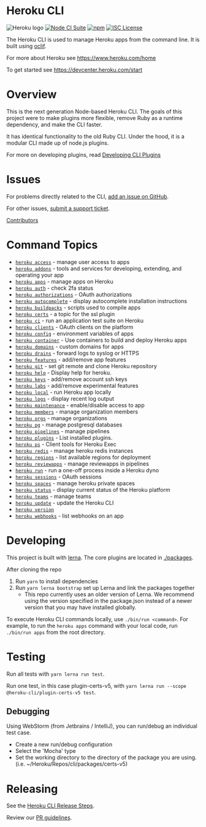 Heroku CLI
==========

![Heroku logo](https://d4yt8xl9b7in.cloudfront.net/assets/home/logotype-heroku.png)
[![Node CI Suite](https://github.com/heroku/cli/actions/workflows/ci.yml/badge.svg)](https://github.com/heroku/cli/actions/workflows/ci.yml)
[![npm](https://img.shields.io/npm/v/heroku.svg)](https://www.npmjs.com/package/heroku)
[![ISC License](https://img.shields.io/github/license/heroku/cli.svg)](https://github.com/heroku/cli/blob/main/LICENSE)

The Heroku CLI is used to manage Heroku apps from the command line. It is built using [oclif](https://oclif.io).

For more about Heroku see <https://www.heroku.com/home>

To get started see <https://devcenter.heroku.com/start>

Overview
========

This is the next generation Node-based Heroku CLI.  The goals of this project were to make plugins more flexible, remove Ruby as a runtime dependency, and make the CLI faster.

It has identical functionality to the old Ruby CLI. Under the hood, it is a modular CLI made up of node.js plugins.

For more on developing plugins, read [Developing CLI Plugins](https://devcenter.heroku.com/articles/developing-cli-plugins)

Issues
======

For problems directly related to the CLI, [add an issue on GitHub](https://github.com/heroku/cli/issues/new).

For other issues, [submit a support ticket](https://help.heroku.com/).

[Contributors](https://github.com/heroku/cli/contributors)

<!-- commands -->
# Command Topics

* [`heroku access`](docs/access.md) - manage user access to apps
* [`heroku addons`](docs/addons.md) - tools and services for developing, extending, and operating your app
* [`heroku apps`](docs/apps.md) - manage apps on Heroku
* [`heroku auth`](docs/auth.md) - check 2fa status
* [`heroku authorizations`](docs/authorizations.md) - OAuth authorizations
* [`heroku autocomplete`](docs/autocomplete.md) - display autocomplete installation instructions
* [`heroku buildpacks`](docs/buildpacks.md) - scripts used to compile apps
* [`heroku certs`](docs/certs.md) - a topic for the ssl plugin
* [`heroku ci`](docs/ci.md) - run an application test suite on Heroku
* [`heroku clients`](docs/clients.md) - OAuth clients on the platform
* [`heroku config`](docs/config.md) - environment variables of apps
* [`heroku container`](docs/container.md) - Use containers to build and deploy Heroku apps
* [`heroku domains`](docs/domains.md) - custom domains for apps
* [`heroku drains`](docs/drains.md) - forward logs to syslog or HTTPS
* [`heroku features`](docs/features.md) - add/remove app features
* [`heroku git`](docs/git.md) - set git remote and clone Heroku repository
* [`heroku help`](docs/help.md) - Display help for heroku.
* [`heroku keys`](docs/keys.md) - add/remove account ssh keys
* [`heroku labs`](docs/labs.md) - add/remove experimental features
* [`heroku local`](docs/local.md) - run Heroku app locally
* [`heroku logs`](docs/logs.md) - display recent log output
* [`heroku maintenance`](docs/maintenance.md) - enable/disable access to app
* [`heroku members`](docs/members.md) - manage organization members
* [`heroku orgs`](docs/orgs.md) - manage organizations
* [`heroku pg`](docs/pg.md) - manage postgresql databases
* [`heroku pipelines`](docs/pipelines.md) - manage pipelines
* [`heroku plugins`](docs/plugins.md) - List installed plugins.
* [`heroku ps`](docs/ps.md) - Client tools for Heroku Exec
* [`heroku redis`](docs/redis.md) - manage heroku redis instances
* [`heroku regions`](docs/regions.md) - list available regions for deployment
* [`heroku reviewapps`](docs/reviewapps.md) - manage reviewapps in pipelines
* [`heroku run`](docs/run.md) - run a one-off process inside a Heroku dyno
* [`heroku sessions`](docs/sessions.md) - OAuth sessions
* [`heroku spaces`](docs/spaces.md) - manage heroku private spaces
* [`heroku status`](docs/status.md) - display current status of the Heroku platform
* [`heroku teams`](docs/teams.md) - manage teams
* [`heroku update`](docs/update.md) - update the Heroku CLI
* [`heroku version`](docs/version.md)
* [`heroku webhooks`](docs/webhooks.md) - list webhooks on an app

<!-- commandsstop -->

Developing
==========

This project is built with [lerna](https://lerna.js.org/). The core plugins are located in [./packages](./packages). 

After cloning the repo
1. Run `yarn` to install dependencies
2. Run `yarn lerna bootstrap` set up Lerna and link the packages together
    - This repo currently uses an older version of Lerna. We recommend using the version specified in the package.json instead of a newer version that you may have installed globally.

To execute Heroku CLI commands locally, use `./bin/run <command>`. For example, to run the `heroku apps` command with your local code, run `./bin/run apps` from the root directory.

Testing
=======

Run all tests with `yarn lerna run test`.

Run one test, in this case plugin-certs-v5, with `yarn lerna run --scope @heroku-cli/plugin-certs-v5 test`.

## Debugging

Using WebStorm (from Jetbrains / IntelliJ), you can run/debug an individual test case.

- Create a new run/debug configuration
- Select the 'Mocha' type
- Set the working directory to the directory of the package you are using.  (i.e. ~/Heroku/Repos/cli/packages/certs-v5)

Releasing
=========
See the [Heroku CLI Release Steps](https://salesforce.quip.com/aPLDA1ZwjNlW).

Review our [PR guidelines](./.github/PULL_REQUEST_TEMPLATE.md).
